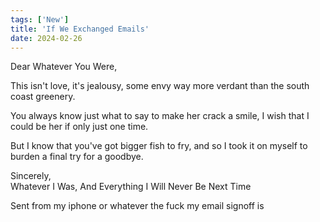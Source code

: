 ```yaml
---
tags: ['New']
title: 'If We Exchanged Emails'
date: 2024-02-26
---
```


Dear Whatever You Were,

This isn't love, it's jealousy, some envy way more verdant than the south coast greenery.

You always know just what to say to make her crack a smile, I wish that I could be her if only just one time.

But I know that you've got bigger fish to fry, and so I took it on myself to burden a final try for a goodbye.

Sincerely,  
Whatever I Was, And Everything I Will Never Be Next Time

Sent from my iphone or whatever the fuck my email signoff is
